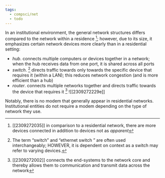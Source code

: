 ```yaml
---
tags:
  - compsci/net
  - todo
---
```


In an institutional environment, the general network structures differs compared to the network within a residence [^1]; however, due to its size, it emphasizes certain network devices more clearly than in a residential setting:
- *hub*. connects multiple computers or devices together in a network; when the hub receives data from one port, it is shared across all ports
- *switch*. [^2] directs traffic towards only towards the specific device that requires it (within a LAN); this reduces network congestion (and is more efficient than a hub)
- *router*. connects multiple networks together and directs traffic towards the device that requires it [^3]
![[2309272229e]]

Notably, there is no modem that generally appear in residential networks. Institutional entities do not require a modem depending on the type of network they use.

[^1]: [[2309272035]] in comparison to a residential network, there are more devices connected in addition to devices not as *apparent* 
[^2]: The term “switch” and “ethernet switch ” are often used interchangeably; HOWEVER, it is dependent on context as a switch may refer to varying devices.
[^3]: [[2309272002]] connects the end-systems to the network core and thereby allows them to communication and transmit data across the network